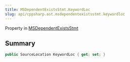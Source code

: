 ```yaml
---
title: MSDependentExistsStmt.KeywordLoc
slug: api/cppsharp.ast.msdependentexistsstmt.keywordloc
---
```

Property in [MSDependentExistsStmt](/api/cppsharp/ast/msdependentexistsstmt)

## Summary



```csharp
public SourceLocation KeywordLoc { get; set; }
```

